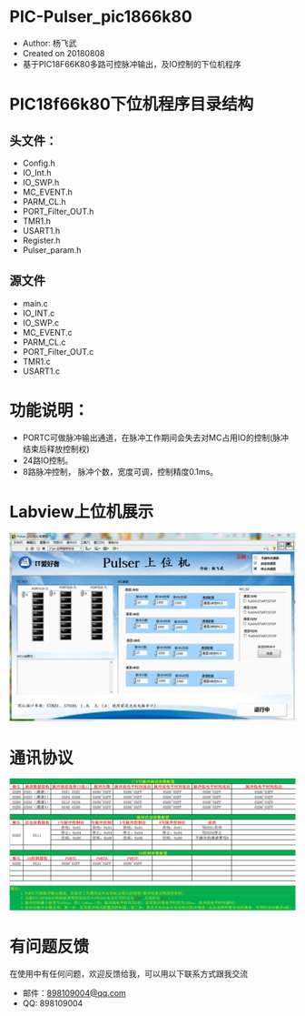 
 # PIC-Pulser_pic1866k80
 * Author: 杨飞武
 * Created on 20180808
 * 基于PIC18F66K80多路可控脉冲输出，及IO控制的下位机程序
# PIC18f66k80下位机程序目录结构
## 头文件：
* Config.h
* IO_Int.h
* IO_SWP.h
* MC_EVENT.h
* PARM_CL.h
* PORT_Filter_OUT.h
* TMR1.h
* USART1.h
* Register.h
* Pulser_param.h

## 源文件
* main.c
* IO_INT.c
* IO_SWP.c
* MC_EVENT.c
* PARM_CL.c
* PORT_Filter_OUT.c
* TMR1.c
* USART1.c


# 功能说明：
* PORTC可做脉冲输出通道，在脉冲工作期间会失去对MC占用IO的控制(脉冲结束后释放控制权)
* 24路IO控制。
* 8路脉冲控制， 脉冲个数，宽度可调，控制精度0.1ms。
# Labview上位机展示
![mahua](https://github.com/Yangfeiwu/PIC-Pulser_pic1866k80/blob/master/img/Labview%E4%B8%8A%E4%BD%8D%E6%9C%BA.png)
# 通讯协议

![mahua](https://github.com/Yangfeiwu/PIC-Pulser_pic1866k80/blob/master/img/%E9%80%9A%E4%BF%A1%E5%8D%8F%E8%AE%AE.png)

# 有问题反馈
在使用中有任何问题，欢迎反馈给我，可以用以下联系方式跟我交流

* 邮件：898109004@qq.com
* QQ: 898109004




